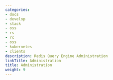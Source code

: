 ```yaml
---
categories:
- docs
- develop
- stack
- oss
- rs
- rc
- oss
- kubernetes
- clients
description: Redis Query Engine Administration
linkTitle: Administration
title: Administration
weight: 9
---
```

